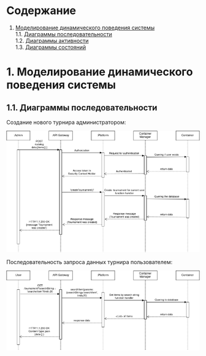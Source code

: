 # Содержание
1. [Моделирование динамического поведения системы](#1)  
1.1. [Диаграммы последовательности](#1.1)  
1.2. [Диаграммы активности](#1.2)   
1.3. [Диаграммы состояний](#1.3)  

<a name="1"/>

#  1. Моделирование динамического поведения системы

<a name="1.1"/>

##  1.1. Диаграммы последовательности

Создание нового турнира администратором:

![Создание нового турнира администратором](PNG/Tournament_create.png)

Последовательность запроса данных турнира пользователем:

![Поиск](PNG/Tournament_search.png)

<a name="1.2"/>
